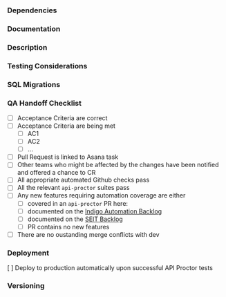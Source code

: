 <!--
	Niche Back-End PR Template
	Don't Forget:
	- Add your PR to any relevant github boards
	- Tag your PR with the BACK_END label
-->

<!-- CC relevant team members -->

### Dependencies

<!-- Does this PR depend on other PRs in the pipeline? Same service, other services, go-common etc.  If
  it depends on other PRs within the same repository, link github diffs between these PRs for ease of review -->

### Documentation

<!-- Link(s) to documentation relevant to the work, such as issues, wiki, tech debt cards, etc. -->

### Description

<!-- A plain-English overview of the work involved in this PR. -->

### Testing Considerations

<!-- Any specific testing considerations for this PR: dependencies, sample UUIDs, test data etc. -->

<!-- If this PR will not be tested by a QAE, remember to add the "NO QA" label. -->

### SQL Migrations

<!-- Uncomment and fill out the following section if this PR contains any alterations to the service's database -->

<!--
    Migration Script: <link to migration script file>
    Description: <a description of the specific schema or data changes made by this migration script>

    Keep this tag - the data enablement team will be notified via email of any changes: @nicheinc/data-enablement
-->

<!-- Does this PR add PII to a new table? Consult Anonymizing User Data: https://bookstack.niche.team/books/back-end-patterns-practices/page/anonymizing-user-data -->

### QA Handoff Checklist

<!-- Set of steps to take to verify that this PR is in fact ready to hand off to QA. -->

- [ ] Acceptance Criteria are correct
- [ ] Acceptance Criteria are being met
  - [ ] AC1
  - [ ] AC2
  - [ ] ...
- [ ] Pull Request is linked to Asana task
- [ ] Other teams who might be affected by the changes have been notified and
      offered a chance to CR
- [ ] All appropriate automated Github checks pass
- [ ] All the relevant `api-proctor` suites pass
- [ ] Any new features requiring automation coverage are either
  - [ ] covered in an `api-proctor` PR here:
  - [ ] documented on the [Indigo Automation
        Backlog](https://app.asana.com/0/1204031336473161/list)
  - [ ] documented on the [SEIT Backlog](https://app.asana.com/0/1202082245735211/list)
  - [ ] PR contains no new features
- [ ] There are no oustanding merge conflicts with dev

### Deployment

<!-- Any deployment considerations for this PR, including dependencies, necessary order of operations, etc. -->

<!-- Does this PR represent a new back-end component that has never been deployed before? Consult the Production Readiness Checklist: https://docs.google.com/document/d/1MUjrz0m-zbTc4wmvxdmbCm6B2ML8fAluU7u9CqLSG9g/edit -->

<!-- If assistance is required from infrastructure (e.g. deploying a new service) consider making a request using this form: https://form.asana.com/?k=-pDs7E5emj8F7_E8T1OuMQ&d=684757491145461 -->

<!-- Only check the following box after verifying that this PR requires no additional manual testing before deployment and that any deployment dependencies have already been resolved. -->

[ ] Deploy to production automatically upon successful API Proctor tests

### Versioning

<!-- Indicate whether this is a Major, Minor, or Patch bump and explain why. -->

